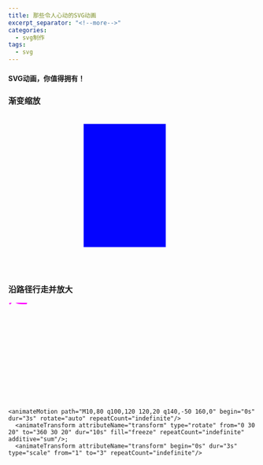 ```yaml
---
title: 那些令人心动的SVG动画
excerpt_separator: "<!--more-->"
categories: 
  - svg制作
tags:
  - svg
---
```

#### SVG动画，你值得拥有！

<!--more-->

### 渐变缩放
<svg width="320" height="320" xmlns="http://www.w3.org/2000/svg">
  <rect x="20" y="20" width="250" height="250" style="fill:blue">
    <animate attributeType="CSS" attributeName="opacity" from="1" to="0" dur="5s" repeatCount="indefinite" />
	<animate attributeName="x" values="160;40;160" dur="3s" repeatCount="indefinite" />
  </rect>
</svg>

</body>

### 沿路径行走并放大
<svg width="360" height="200" xmlns="http://www.w3.org/2000/svg">
  <text font-family="microsoft yahei" font-size="40" x="0" y="0" fill="#ff00ff">走
	  
    <animateMotion path="M10,80 q100,120 120,20 q140,-50 160,0" begin="0s" dur="3s" rotate="auto" repeatCount="indefinite"/>
      <animateTransform attributeName="transform" type="rotate" from="0 30 20" to="360 30 20" dur="10s" fill="freeze" repeatCount="indefinite" additive="sum"/>;
	  <animateTransform attributeName="transform" begin="0s" dur="3s"  type="scale" from="1" to="3" repeatCount="indefinite"/>
	  
  </text>
  <path d="M10,80 q100,120 120,20 q140,-50 160,0" stroke="#cd0000" stroke-width="2" fill="none" />
</svg>
